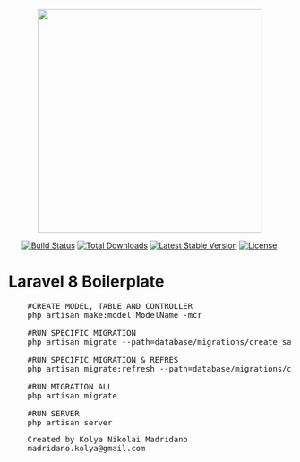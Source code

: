 <p align="center"><a href="https://laravel.com" target="_blank"><img src="https://raw.githubusercontent.com/laravel/art/master/logo-lockup/5%20SVG/2%20CMYK/1%20Full%20Color/laravel-logolockup-cmyk-red.svg" width="400"></a></p>

<p align="center">
<a href="https://travis-ci.org/laravel/framework"><img src="https://travis-ci.org/laravel/framework.svg" alt="Build Status"></a>
<a href="https://packagist.org/packages/laravel/framework"><img src="https://img.shields.io/packagist/dt/laravel/framework" alt="Total Downloads"></a>
<a href="https://packagist.org/packages/laravel/framework"><img src="https://img.shields.io/packagist/v/laravel/framework" alt="Latest Stable Version"></a>
<a href="https://packagist.org/packages/laravel/framework"><img src="https://img.shields.io/packagist/l/laravel/framework" alt="License"></a>
</p>

# Laravel 8 Boilerplate
<pre>
    #CREATE MODEL, TABLE AND CONTROLLER 
    php artisan make:model ModelName -mcr

    #RUN SPECIFIC MIGRATION
    php artisan migrate --path=database/migrations/create_sample_table.php

    #RUN SPECIFIC MIGRATION & REFRES
    php artisan migrate:refresh --path=database/migrations/create_sample_table.php
    
    #RUN MIGRATION ALL 
    php artisan migrate

    #RUN SERVER
    php artisan server
</pre>

<pre>
    Created by Kolya Nikolai Madridano
    madridano.kolya@gmail.com
</pre>


